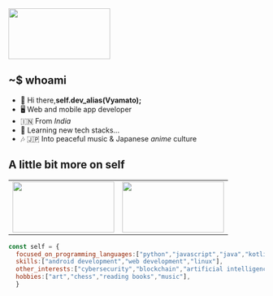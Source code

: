 <img src="https://64.media.tumblr.com/4b3b0287ca43ce1021340cd692f65f9f/tumblr_mj7iufgKNi1qghl49o1_500.gifv" height="100" width="200"/>

## ~$ whoami
- 👋 Hi there,<b>self.dev_alias(Vyamato);</b>
- 🖥️ Web and mobile app developer
- 🇮🇳 From <i>India</i>
- 🌱 Learning new tech stacks...
- 🎶 🇯🇵 Into peaceful music & Japanese <i>anime</i> culture


## A little bit more on self
<table><tr>
<td><img src="https://media1.giphy.com/media/8mb0b9MWhIe7boBa3m/giphy.webp?cid=6c09b952561adae8396b79c24d70660354c66f248157eafa&rid=giphy.webp&ct=g" height="100" width="200"/></td>
<td><img src="https://media0.giphy.com/media/l46Cgwa9YZNNrEQla/giphy.webp?cid=6c09b95241470f896af7f9ac7eb5c56d5063e2870592b584&rid=giphy.webp&ct=g" height="100" width="200"/></td>
</tr>
</table>

```js
const self = {
  focused_on_programming_languages:["python","javascript","java","kotlin"],
  skills:["android development","web development","linux"],
  other_interests:["cybersecurity","blockchain","artificial intelligence"],
  hobbies:["art","chess","reading books","music"],
  }

 ```
